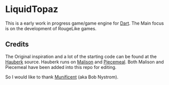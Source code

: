 # LiquidTopaz

This is a early work in progress game/game engine for [Dart][]. The Main focus is on the development of RougeLike games.

## Credits

The Original inspiration and a lot of the starting code can be found at the [Hauberk][] source.
Hauberk runs on [Malison][] and [Piecemeal][].
Both Malison and Piecemeal have been added into this repo for editing.

So I would like to thank [Munificent][] (aka Bob Nystrom).

[dart]: http://dartlang.org
[hauberk]: https://github.com/munificent/hauberk
[piecemeal]: https://github.com/munificent/piecemeal
[malison]: https://github.com/munificent/malison
[munificent]: https://github.com/munificent?tab=repositories
